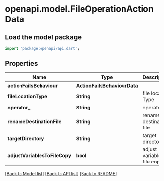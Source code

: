 # openapi.model.FileOperationActionData

## Load the model package
```dart
import 'package:openapi/api.dart';
```

## Properties
Name | Type | Description | Notes
------------ | ------------- | ------------- | -------------
**actionFailsBehaviour** | [**ActionFailsBehaviourData**](ActionFailsBehaviourData.md) |  | [optional] 
**fileLocationType** | **String** | file location Type | [optional] 
**operator_** | **String** | operator | [optional] 
**renameDestinationFile** | **String** | rename destination file | [optional] 
**targetDirectory** | **String** | target directory | [optional] 
**adjustVariablesToFileCopy** | **bool** | adjust variables to file copy | [optional] [default to false]

[[Back to Model list]](../README.md#documentation-for-models) [[Back to API list]](../README.md#documentation-for-api-endpoints) [[Back to README]](../README.md)


